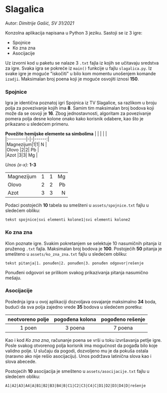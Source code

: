 # Slagalica
Autor: *Dimitrije Gašić,  SV 31/2021*

Konzolna aplikacija napisana u Python 3 jeziku. Sastoji se iz 3 igre:
* Spojnice
* Ko zna zna
* Asocijacije

Uz izvorni kod u paketu se nalaze 3 `.txt` fajla iz kojih se učitavaju sredstva za igre. Svaka igra se pokreće iz `main()` funkcije u fajlu `slagalica.py`. Iz svake igre je moguće "iskočiti" u bilo kom momentu unošenjem komande ```izadji```. Maksimalan broj poena koji je moguće osvojiti iznosi **150**.

### Spojnice

Igra je identična poznatoj igri Spojnica iz TV Slagalice, sa razlikom u broju polja za povezivanje kojih ima **8**. Samim tim maksimalan broj bodova koji može da se osvoji je **16**. Zbog jednostavnosti, algoritam za povezivanje pomera polja desne kolone onako kako korisnik odabere, kao što je prikazano u sledećem primeru.

**Povežite hemijske elemente sa simbolima**
|          | | |       |    
|:---------|-|-|------:|    
|Magnezijum|1|1|  N    |    
|Olovo     |2|2|  Pb   |    
|Azot      |3|3|  Mg   |

*Unos (x-x):* **1-3**

|          | | |       |    
|:---------|-|-|------:|    
|Magnezijum|1|1|  Mg   |    
|Olovo     |2|2|  Pb   |    
|Azot      |3|3|  N    |

Podaci postojećih **10** tabela su smešteni u `assets/spojnice.txt` fajlu u sledećem obliku:
```
tekst spojnice|svi elementi kolone1|svi elementi kolone2
```

### Ko zna zna

Klon poznate igre. Svakim pokretanjem se selektuje 10 nasumičnih pitanja iz pruženog `.txt` fajla. Maksimalan broj bodova je **100**. Postojećih **50** pitanja je smešteno u `assets/ko_zna_zna.txt` fajlu u sledećem obliku:
```
tekst pitanja|1. ponuđen|2. ponuđen|3. ponuđen odgovor|rešenje
```
Ponuđeni odgovori se prilikom svakog prikazivanja pitanja nasumično mešaju.

### Asocijacije

Poslednja igra u ovoj aplikaciji dozvoljava osvajanje maksimalno **34** boda, budući da sva polja zajedno vrede **35** bodova u sledećem poretku:

|neotvoreno polje|pogođena kolona|pogođeno rešenje|
|:--------------:|:-------------:|:--------------:|
| 1 poen         | 3 poena       | 7 poena        |

Kao i kod *Ko zna zna*, računanje poena se vrši u toku izvršavanja petlje igre. 
Posle svakog otvorenog polja korisnik ima mogućnost da pogađa bilo koje validno polje. U slučaju da pogodi, dozvoljeno mu je da pokuša ostala (naravno ako nije rešio asocijaciju). Unos podržava latinična slova kao i slova abecede.

Postojećih **10** asocijacija je smešteno u `assets/asocijacije.txt` fajlu u sledećem obliku:
```
A1|A2|A3|A4|A|B1|B2|B3|B4|B|C1|C2|C3|C4|C|D1|D2|D3|D4|D|rešenje
```
